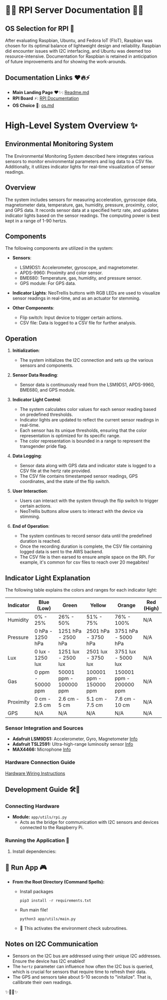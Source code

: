 # 🌈🤖 RPI Server Documentation 🌟🔧

## OS Selection for RPI 🌟

After evaluating Raspbian, Ubuntu, and Fedora IoT (FIoT), Raspbian was chosen for its optimal balance of lightweight design and reliability. Raspbian did encounter issues with I2C interfacing, and Ubuntu was deemed too resource-intensive. Documentation for Raspbian is retained in anticipation of future improvements and for showing the work-arounds.

## Documentation Links ❤️🔥⚡

- **Main Landing Page** ❤️✨: [Readme.md](https://github.com/LilaShiba/third_wave/blob/main/readme.md)
- **RPI Board** ⚡: [RPI Documentation](https://github.com/LilaShiba/third_wave/blob/main/board_readme.md)
- **OS Choice** 🌟: [os.md](https://github.com/LilaShiba/third_wave/blob/main/os.md)

# High-Level System Overview ✨

## Environmental Monitoring System

The Environmental Monitoring System described here integrates various sensors to monitor environmental parameters and log data to a CSV file. Additionally, it utilizes indicator lights for real-time visualization of sensor readings.

## Overview

The system includes sensors for measuring acceleration, gyroscope data, magnetometer data, temperature, gas, humidity, pressure, proximity, color, and GPS data. It records sensor data at a specified hertz rate, and updates indicator lights based on the sensor readings. The computing power is best kept in a range of 1-90 hertzs.

## Components

The following components are utilized in the system:

- **Sensors**:
  - LSM9DS1: Accelerometer, gyroscope, and magnetometer.
  - APDS-9960: Proximity and color sensor.
  - BME680: Temperature, gas, humidity, and pressure sensor.
  - GPS module: For GPS data.

- **Indicator Lights**: NeoTrellis buttons with RGB LEDs are used to visualize sensor readings in real-time, and as an actuator for stemming.

- **Other Components**:
  - Flip switch: Input device to trigger certain actions.
  - CSV file: Data is logged to a CSV file for further analysis.

## Operation

1. **Initialization**:
   - The system initializes the I2C connection and sets up the various sensors and components.

2. **Sensor Data Reading**:
   - Sensor data is continuously read from the LSM9DS1, APDS-9960, BME680, and GPS module.

3. **Indicator Light Control**:
   - The system calculates color values for each sensor reading based on predefined thresholds.
   - Indicator lights are updated to reflect the current sensor readings in real-time.
   - Each sensor has its unique thresholds, ensuring that the color representation is optimized for its specific range.
   - The color representation is bounded in a range to represent the transgender pride flag.

4. **Data Logging**:
   - Sensor data along with GPS data and indicator state is logged to a CSV file at the hertz rate provided.
   - The CSV file contains timestamped sensor readings, GPS coordinates, and the state of the flip switch.

5. **User Interaction**:
   - Users can interact with the system through the flip switch to trigger certain actions.
   - NeoTrellis buttons allow users to interact with the device via stimming.

6. **End of Operation**:
   - The system continues to record sensor data until the predefined duration is reached.
   - Once the recording duration is complete, the CSV file containing logged data is sent to the AWS backend.
   - The CSV file is then earsed to ensure ample space on the RPi. For example, it's common for csv files to reach over 20 megabites!

## Indicator Light Explanation

The following table explains the colors and ranges for each indicator light:

| Indicator  | Blue (Low)       | Green        | Yellow       | Orange       | Red (High)   |
| ---------- | ---------------- | ------------ | ------------ | ------------ | ------------ |
| Humidity   | 0% - 25%         | 26% - 50%    | 51% - 75%    | 76% - 100%   | N/A          |
| Pressure   | 0 hPa - 1250 hPa | 1251 hPa - 2500 hPa | 2501 hPa - 3750 hPa | 3751 hPa - 5000 hPa | N/A |
| Lux        | 0 lux - 1250 lux | 1251 lux - 2500 lux | 2501 lux - 3750 lux | 3751 lux - 5000 lux | N/A |
| Gas        | 0 ppm - 50000 ppm | 50001 ppm - 100000 ppm | 100001 ppm - 150000 ppm | 150001 ppm - 200000 ppm | N/A |
| Proximity  | 0 cm - 2.5 cm    | 2.6 cm - 5 cm| 5.1 cm - 7.5 cm| 7.6 cm - 10 cm| N/A          |
| GPS        | N/A              | N/A          | N/A          | N/A          | N/A          |


### Sensor Integration and Sources

- **Adafruit LSM9DS1:** Accelerometer, Gyro, Magnetometer [Info](https://learn.adafruit.com/adafruit-lsm9ds1-accelerometer-plus-gyro-plus-magnetometer-9-dof-breakout/pinouts)
- **Adafruit TSL2591:** Ultra-high-range luminosity sensor [Info](https://learn.adafruit.com/adafruit-tsl2591)
- **MAX4466:** Microphone [Info](https://learn.adafruit.com/adafruit-tsl2591)

### Hardware Connection Guide

[Hardware Wiring Instructions](https://www.circuito.io/app?components=9443,12787,164792,200000,243599,488167,763365,779831)

## Development Guide 🛠🧰

### Connecting Hardware

- **Module:** `app/utils/rpi.py`
  - Acts as the bridge for communication with I2C sensors and devices connected to the Raspberry Pi.


### Running the Application 🚀

1. Install dependencies:

## 🚀 Run App 🎮

- **From the Root Directory (Command Spells):**

  - Install packages

    ```
    pip3 install -r requirements.txt
    ```
  
  - Run main file!

    ```
    python3 app/utils/main.py
    ```

  - 🌟 This activates the environment check subroutines.


## Notes on I2C Communication

- Sensors on the I2C bus are addressed using their unique I2C addresses. Ensure the device has I2C enabled! 
- The `hertz` parameter can influence how often the I2C bus is queried, which is crucial for sensors that require time to refresh their data.
- The GPS and sensors take about 5-10 seconds to "initalize". That is, callibrate their own readings.

✨🧙‍♀️✨
